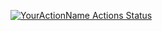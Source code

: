 [![YourActionName Actions Status](https://github.com/AlexandraOwl/Pattern1/workflows/gradle.yml/badge.svg)](https://github.com/AlexandraOwl/Pattern1/actions)
